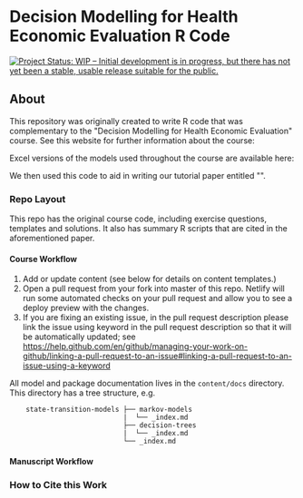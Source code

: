 # Decision Modelling for Health Economic Evaluation R Code

[![Project Status: WIP – Initial development is in progress, but there has not yet been a stable, usable release suitable for the public.](https://www.repostatus.org/badges/latest/wip.svg)](https://www.repostatus.org/#wip) 

## About

This repository was originally created to write R code that was complementary to the "Decision Modelling for Health Economic Evaluation" course. See this website for further information about the course:

Excel versions of the models used throughout the course are available here: 

We then used this code to aid in writing our tutorial paper entitled "". 

### Repo Layout

This repo has the original course code, including exercise questions, templates and solutions. It also has summary R scripts that are cited in the aforementioned paper.

#### Course Workflow
1. Add or update content (see below for details on content templates.)
1. Open a pull request from your fork into master of this repo. Netlify will run some 
automated checks on your pull request and allow you to see a deploy preview with the changes.
1. If you are fixing an existing issue, in the pull request description please link the issue using 
keyword in the pull request description so that it will be automatically updated; see https://help.github.com/en/github/managing-your-work-on-github/linking-a-pull-request-to-an-issue#linking-a-pull-request-to-an-issue-using-a-keyword

All model and package documentation lives in the `content/docs` directory. This directory has a tree structure, 
e.g.

```
    state-transition-models ├── markov-models
                            |  └── _index.md
                            ├── decision-trees
                            |  └── _index.md
                            └── _index.md
```

#### Manuscript Workflow

### How to Cite this Work


